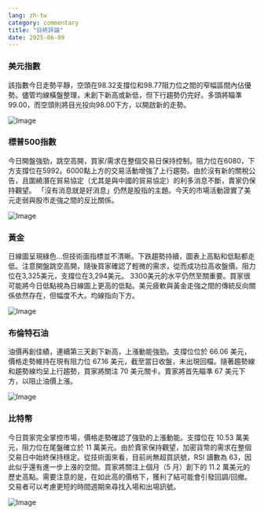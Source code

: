 ```yaml
---
lang: zh-tw
category: commentary
title: "日終評論"
date: 2025-06-09
---
```


### 美元指數

該指數今日走勢平靜，空頭在98.32支撐位和98.77阻力位之間的窄幅區間內佔優勢。儘管均線橫盤整理，未創下新高或新低，但下行趨勢仍完好。多頭將瞄準99.00，而空頭則將目光投向98.00下方，以開啟新的走勢。

![Image](https://markleighedu.github.io/img/Jun-2025/09-Jun-2025/usdindex.jpg)

### 標普500指數

今日開盤強勁，跳空高開，買家/需求在整個交易日保持控制。阻力位在6080，下方支撐位在5992。6000點上方的交易活動增強了上行趨勢。由於沒有新的關稅公告，且圍繞潛在貿易協定（尤其是與中國的貿易協定）的利多消息不斷，賣家仍保持觀望。 「沒有消息就是好消息」仍然是股指的主題。今天的市場活動證實了美元走弱與股市走強之間的反比關係。

![Image](https://markleighedu.github.io/img/Jun-2025/09-Jun-2025/sp500.jpg)

### 黃金

日線圖呈現綠色…但技術面指標並不清晰。下跌趨勢持續，圖表上高點和低點都走低。注意開盤跳空高開，隨後買家確認了輕微的需求，從而成功拉高收盤價。阻力位在3,325美元，支撐位在3,294美元。 3300美元的水平仍然至關重要。買家很可能將今日低點視為日線圖上更高的低點。美元疲軟與黃金走強之間的傳統反向關係依然存在，但幅度不大。均線指向下方。

![Image](https://markleighedu.github.io/img/Jun-2025/09-Jun-2025/gold.jpg)

### 布倫特石油

油價再創佳績，連續第三天創下新高，上漲動能強勁。支撐位位於 66.06 美元，價格走勢維持在現有阻力位 67.16 美元，截至當日收盤，未出現回檔。隨著趨勢線和趨勢線均呈上行趨勢，買家將關注 70 美元關卡。賣家將首先瞄準 67 美元下方，以阻止油價上漲。

![Image](https://markleighedu.github.io/img/Jun-2025/09-Jun-2025/brentoil.jpg)

### 比特幣

今日買家完全掌控市場，價格走勢確認了強勁的上漲動能。支撐位在 10.53 萬美元，阻力位在尾盤確立於 11 萬美元。由於賣家保持觀望，加密貨幣的需求在整個交易日中始終保持穩定。從技術面來看，目前尚無超買訊號，RSI 讀數為 63，因此似乎還有進一步上漲的空間。買家將關注上個月（5 月）創下的 11.2 萬美元的歷史高點。需要注意的是，在如此高的價格下，獲利了結可能會引發回調/回撤。交易者可以考慮更短的時間週期來尋找入場和出場訊號。

![Image](https://markleighedu.github.io/img/Jun-2025/09-Jun-2025/bitcoin.jpg)

